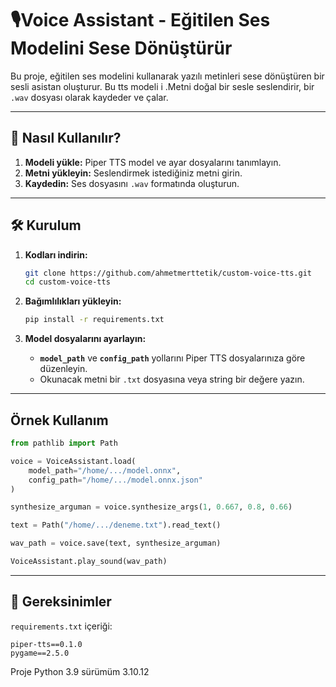 # 🎙Voice Assistant - Eğitilen Ses Modelini Sese Dönüştürür  

Bu proje, eğitilen ses modelini kullanarak yazılı metinleri sese dönüştüren  bir sesli asistan oluşturur. Bu tts modeli i .Metni doğal bir sesle seslendirir, bir `.wav` dosyası olarak kaydeder ve çalar.

---

## 🚀 Nasıl Kullanılır?

1. **Modeli yükle:** Piper TTS model ve ayar dosyalarını tanımlayın.
2. **Metni yükleyin:** Seslendirmek istediğiniz metni girin.
3. **Kaydedin:** Ses dosyasını `.wav` formatında oluşturun.

---

## 🛠️ Kurulum

1. **Kodları indirin:**
   ```bash
   git clone https://github.com/ahmetmerttetik/custom-voice-tts.git
   cd custom-voice-tts
   ```

2. **Bağımlılıkları yükleyin:**
   ```bash
   pip install -r requirements.txt
   ```

3. **Model dosyalarını ayarlayın:**
   - **`model_path`** ve **`config_path`** yollarını Piper TTS dosyalarınıza göre düzenleyin.
   - Okunacak metni bir `.txt` dosyasına veya string bir değere yazın.

---

## Örnek Kullanım

```python
from pathlib import Path

voice = VoiceAssistant.load(
    model_path="/home/.../model.onnx",
    config_path="/home/.../model.onnx.json"
)

synthesize_arguman = voice.synthesize_args(1, 0.667, 0.8, 0.66)

text = Path("/home/.../deneme.txt").read_text()

wav_path = voice.save(text, synthesize_arguman)

VoiceAssistant.play_sound(wav_path)
```

---

## 📂 Gereksinimler

`requirements.txt` içeriği:
```plaintext
piper-tts==0.1.0
pygame==2.5.0
```

Proje Python 3.9 sürümüm 3.10.12


